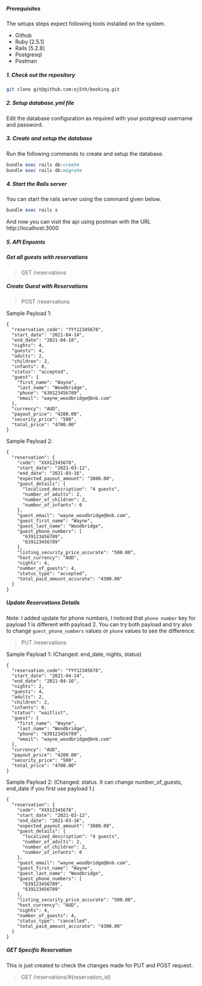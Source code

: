 ##### Prerequisites

The setups steps expect following tools installed on the system.

- Github
- Ruby [2.5.1]
- Rails [5.2.8]
- Postgresql
- Postman

##### 1. Check out the repository

```bash
git clone git@github.com:oj5th/booking.git
```

##### 2. Setup database.yml file

Edit the database configuration as required with your postgresql username and password.

##### 3. Create and setup the database

Run the following commands to create and setup the database.

```ruby
bundle exec rails db:create
bundle exec rails db:migrate
```

##### 4. Start the Rails server

You can start the rails server using the command given below.

```ruby
bundle exec rails s
```

And now you can visit the api using postman with the URL http://localhost:3000

##### 5. API Enpoints

##### Get all guests with reservations

> GET /reservations

##### Create Guest with Reservations

> POST /reservations

Sample Payload 1:
```shell
{
  "reservation_code": "YYY12345678",
  "start_date": "2021-04-14",
  "end_date": "2021-04-18",
  "nights": 4,
  "guests": 4,
  "adults": 2,
  "children": 2,
  "infants": 0,
  "status": "accepted",
  "guest": {
    "first_name": "Wayne",
    "last_name": "Woodbridge",
    "phone": "639123456789",
    "email": "wayne_woodbridge@bnb.com"
  },
  "currency": "AUD",
  "payout_price": "4200.00",
  "security_price": "500",
  "total_price": "4700.00"
}
```


Sample Payload 2:
```shell
{
  "reservation": {
    "code": "XXX12345678",
    "start_date": "2021-03-12",
    "end_date": "2021-03-16",
    "expected_payout_amount": "3800.00",
    "guest_details": {
      "localized_description": "4 guests",
      "number_of_adults": 2,
      "number_of_children": 2,
      "number_of_infants": 0
    },
    "guest_email": "wayne_woodbridge@bnb.com",
    "guest_first_name": "Wayne",
    "guest_last_name": "Woodbridge",
    "guest_phone_numbers": [
      "639123456789",
      "639123456789"
    ],
    "listing_security_price_accurate": "500.00",
    "host_currency": "AUD",
    "nights": 4,
    "number_of_guests": 4,
    "status_type": "accepted",
    "total_paid_amount_accurate": "4300.00"
  }
}
```

##### Update Reservations Details
Note: I added update for phone numbers, I noticed that `phone number` key for payload 1 is different with payload 2. You can try both payload and try also to change `guest_phone_numbers` values or `phone` values to see the difference.

> PUT /reservations

Sample Payload 1: (Changed: end_date, nights, status)
```shell
{
  "reservation_code": "YYY12345678",
  "start_date": "2021-04-14",
  "end_date": "2021-04-16",
  "nights": 2,
  "guests": 4,
  "adults": 2,
  "children": 2,
  "infants": 0,
  "status": "waitlist",
  "guest": {
    "first_name": "Wayne",
    "last_name": "Woodbridge",
    "phone": "639123456789",
    "email": "wayne_woodbridge@bnb.com"
  },
  "currency": "AUD",
  "payout_price": "4200.00",
  "security_price": "500",
  "total_price": "4700.00"
}
```


Sample Payload 2: (Changed: status. It can change number_of_guests, end_date if you first use payload 1.)
```shell
{
  "reservation": {
    "code": "XXX12345678",
    "start_date": "2021-03-12",
    "end_date": "2021-03-16",
    "expected_payout_amount": "3800.00",
    "guest_details": {
      "localized_description": "4 guests",
      "number_of_adults": 2,
      "number_of_children": 2,
      "number_of_infants": 0
    },
    "guest_email": "wayne_woodbridge@bnb.com",
    "guest_first_name": "Wayne",
    "guest_last_name": "Woodbridge",
    "guest_phone_numbers": [
      "639123456789",
      "639123456789"
    ],
    "listing_security_price_accurate": "500.00",
    "host_currency": "AUD",
    "nights": 4,
    "number_of_guests": 4,
    "status_type": "cancelled",
    "total_paid_amount_accurate": "4300.00"
  }
}
```


##### GET Specific Reservation
This is just created to check the changes made for PUT and POST request.

> GET /reservations/#{reservation_id}




